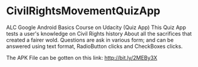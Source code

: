 # CivilRightsMovementQuizApp
ALC Google Android Basics Course on Udacity (Quiz App)
This Quiz App tests a user's knowledge on Civil Rights history
About all the sacrifices that created a fairer wold. Questions
are ask in various form; and can be answered using text format,
RadioButton clicks and CheckBoxes clicks.

The APK File can be gotten on this link: http://bit.ly/2MEBy3X
